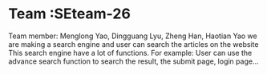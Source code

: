 # Team :SEteam-26
Team member: Menglong Yao, Dingguang Lyu, Zheng Han, Haotian Yao
we are making a search engine and user can search the articles on the website
This search engine have a lot of functions. For example: User can use the advance search function to search the result, the submit page, login page...

